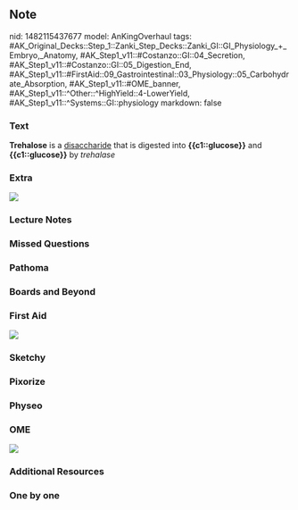 ## Note
nid: 1482115437677
model: AnKingOverhaul
tags: #AK_Original_Decks::Step_1::Zanki_Step_Decks::Zanki_GI::GI_Physiology_+_Embryo,_Anatomy, #AK_Step1_v11::#Costanzo::GI::04_Secretion, #AK_Step1_v11::#Costanzo::GI::05_Digestion_End, #AK_Step1_v11::#FirstAid::09_Gastrointestinal::03_Physiology::05_Carbohydrate_Absorption, #AK_Step1_v11::#OME_banner, #AK_Step1_v11::^Other::^HighYield::4-LowerYield, #AK_Step1_v11::^Systems::GI::physiology
markdown: false

### Text
<div>
  <b>Trehalose</b> is a <u>disaccharide</u> that is digested into
  <b>{{c1::glucose}}</b> and <b>{{c1::glucose}}</b> by
  <i>trehalase</i>
</div>

### Extra
<img src="paste-127199751438483.jpg">

### Lecture Notes


### Missed Questions


### Pathoma


### Boards and Beyond


### First Aid
<img src="tmpOy7jYp.png">

### Sketchy


### Pixorize


### Physeo


### OME
<div class="ome-widget">
  <a href="https://onlinemeded.org?ref=anki"><img src=
  "_OME_AnkiFlashcards_General_4.png"></a>
</div>

### Additional Resources


### One by one

